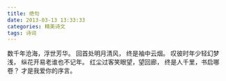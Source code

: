 ```yaml
---
title: 绝句
date: 2013-03-13 13:33:33
categories: 精美诗文
tags: 诗词
---
```

数千年沧海，浮世芳华。
回首处明月清风，
终是袖中云烟。
叹彼时年少轻幻梦浅，
纵花开易老谁也不记年。
红尘过客笑眼望，望回廊，
终是人千里，书启哪卷？
才是我爱你的序言。 
